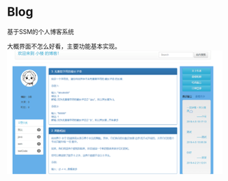 # Blog
基于SSM的个人博客系统

大概界面不怎么好看，主要功能基本实现。
![images](https://github.com/DayRain/Blog/blob/master/img/%E4%B8%BB%E9%A1%B5.png)
